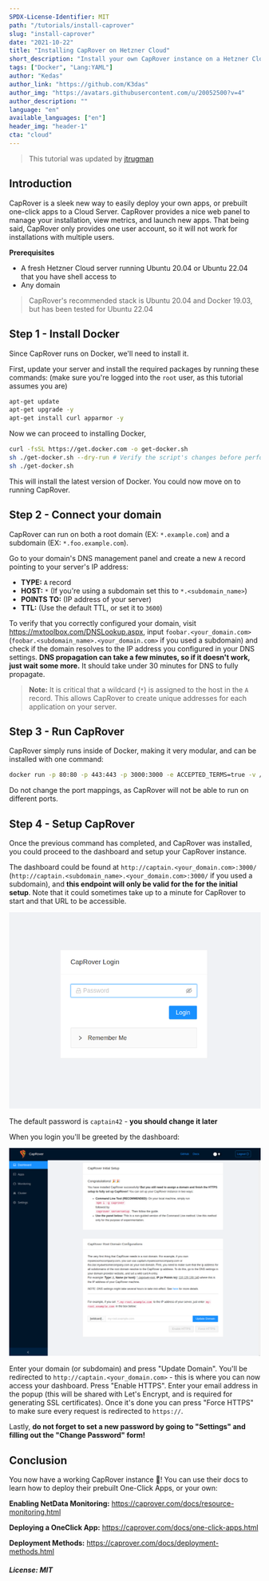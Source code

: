 ```yaml
---
SPDX-License-Identifier: MIT
path: "/tutorials/install-caprover"
slug: "install-caprover"
date: "2021-10-22"
title: "Installing CapRover on Hetzner Cloud"
short_description: "Install your own CapRover instance on a Hetzner Cloud server to easily deploy various apps"
tags: ["Docker", "Lang:YAML"]
author: "Kedas"
author_link: "https://github.com/K3das"
author_img: "https://avatars.githubusercontent.com/u/20052500?v=4"
author_description: ""
language: "en"
available_languages: ["en"]
header_img: "header-1"
cta: "cloud"
---
```


> This tutorial was updated by [jtrugman](https://github.com/jtrugman)
 
## Introduction

CapRover is a sleek new way to easily deploy your own apps, or prebuilt one-click apps to a Cloud Server. CapRover provides a nice web panel to manage your installation, view metrics, and launch new apps. That being said, CapRover only provides one user account, so it will not work for installations with multiple users.

**Prerequisites**

- A fresh Hetzner Cloud server running Ubuntu 20.04 or Ubuntu 22.04 that you have shell access to
- Any domain

> CapRover's recommended stack is Ubuntu 20.04 and Docker 19.03, but has been tested for Ubuntu 22.04

## Step 1 - Install Docker

Since CapRover runs on Docker, we'll need to install it.

First, update your server and install the required packages by running these commands: (make sure you're logged into the `root` user, as this tutorial assumes you are)

```bash
apt-get update
apt-get upgrade -y
apt-get install curl apparmor -y
```

Now we can proceed to installing Docker,

```bash
curl -fsSL https://get.docker.com -o get-docker.sh
sh ./get-docker.sh --dry-run # Verify the script's changes before performing them  
sh ./get-docker.sh
```

This will install the latest version of Docker. You could now move on to running CapRover.

## Step 2 - Connect your domain

CapRover can run on both a root domain (EX: `*.example.com`) and a subdomain (EX: `*.foo.example.com`).

Go to your domain's DNS management panel and create a new `A` record pointing to your server's IP address:

- **TYPE:** `A` record
- **HOST:** `*` (If you're using a subdomain set this to `*.<subdomain_name>`)
- **POINTS TO:** (IP address of your server)
- **TTL:** (Use the default TTL, or set it to `3600`)

To verify that you correctly configured your domain, visit <https://mxtoolbox.com/DNSLookup.aspx>, input `foobar.<your_domain.com>` (`foobar.<subdomain_name>.<your_domain.com>` if you used a subdomain) and check if the domain resolves to the IP address you configured in your DNS settings. **DNS propagation can take a few minutes, so if it doesn't work, just wait some more.** It should take under 30 minutes for DNS to fully propagate.

> **Note:** It is critical that a wildcard (`*`) is assigned to the host in the `A` record. This allows CapRover to create unique addresses for each application on your server.

## Step 3 - Run CapRover

CapRover simply runs inside of Docker, making it very modular, and can be installed with one command:

```bash
docker run -p 80:80 -p 443:443 -p 3000:3000 -e ACCEPTED_TERMS=true -v /var/run/docker.sock:/var/run/docker.sock -v /captain:/captain caprover/caprover
```

Do not change the port mappings, as CapRover will not be able to run on different ports.

## Step 4 - Setup CapRover

Once the previous command has completed, and CapRover was installed, you could proceed to the dashboard and setup your CapRover instance.

The dashboard could be found at `http://captain.<your_domain.com>:3000/` (`http://captain.<subdomain_name>.<your_domain.com>:3000/` if you used a subdomain), and **this endpoint will only be valid for the for the initial setup**. Note that it could sometimes take up to a minute for CapRover to start and that URL to be accessible.

![CapRover Login Screen](images/caprover_login_screen.png)

The default password is `captain42` - **you should change it later**

When you login you'll be greeted by the dashboard:

![CapRover Initial Dashboard](images/caprover_initial_dashboard.png)

Enter your domain (or subdomain) and press "Update Domain". You'll be redirected to `http://captain.<your_domain.com>` - this is where you can now access your dashboard. Press "Enable HTTPS". Enter your email address in the popup (this will be shared with Let's Encrypt, and is required for generating SSL certificates). Once it's done you can press "Force HTTPS" to make sure every request is redirected to `https://`.

Lastly, **do not forget to set a new password by going to "Settings" and filling out the "Change Password" form!**

## Conclusion

You now have a working CapRover instance 🎉! You can use their docs to learn how to deploy their prebuilt One-Click Apps, or your own:

**Enabling NetData Monitoring:** <https://caprover.com/docs/resource-monitoring.html>

**Deploying a OneClick App:** <https://caprover.com/docs/one-click-apps.html>

**Deployment Methods:** <https://caprover.com/docs/deployment-methods.html>

##### License: MIT

<!--

Contributor's Certificate of Origin

By making a contribution to this project, I certify that:

(a) The contribution was created in whole or in part by me and I have
    the right to submit it under the license indicated in the file; or

(b) The contribution is based upon previous work that, to the best of my
    knowledge, is covered under an appropriate license and I have the
    right under that license to submit that work with modifications,
    whether created in whole or in part by me, under the same license
    (unless I am permitted to submit under a different license), as
    indicated in the file; or

(c) The contribution was provided directly to me by some other person
    who certified (a), (b) or (c) and I have not modified it.

(d) I understand and agree that this project and the contribution are
    public and that a record of the contribution (including all personal
    information I submit with it, including my sign-off) is maintained
    indefinitely and may be redistributed consistent with this project
    or the license(s) involved.

Signed-off-by: Mia Pigal <kedas@yarn.network>
Signed-off-by: Justin Trugman <jtrugman14@gmail.com>

-->
